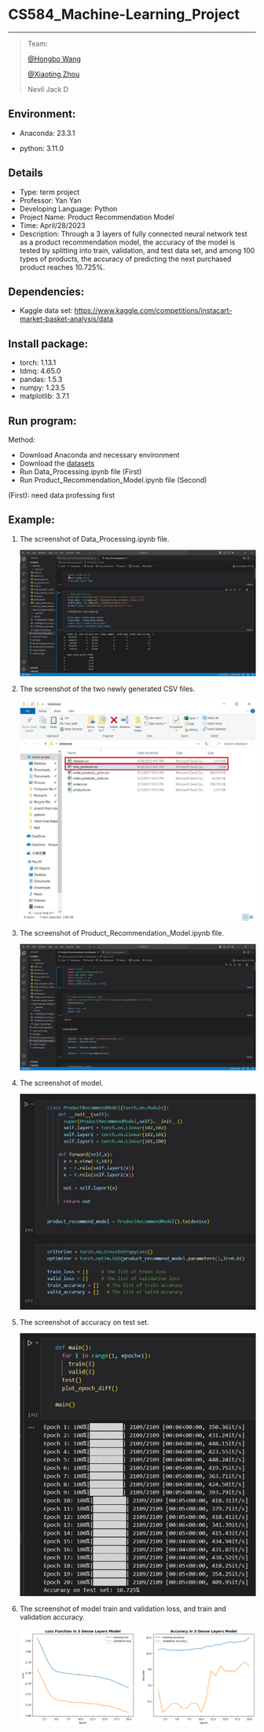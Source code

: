 # **CS584_Machine-Learning_Project**

-----

>  Team:
>
>  [@Hongbo Wang](https://github.com/BOBWang1117)
>
>  [@Xiaoting Zhou](https://github.com/May-Xiaoting-Zhou)
>
>  Nevil Jack D
>
>  

## **Environment:**

- Anaconda: 23.3.1

- python: 3.11.0

  

## **Details**

- Type: term project
- Professor: Yan Yan
- Developing Language: Python
- Project Name: Product Recommendation Model
- Time: April/28/2023
- Description: Through a 3 layers of fully connected neural network test as a product recommendation model, the accuracy of the model is tested by splitting into train, validation, and test data set, and among 100 types of products, the accuracy of predicting the next purchased product reaches 10.725%.


## **Dependencies:** 

- Kaggle data set: https://www.kaggle.com/competitions/instacart-market-basket-analysis/data



## **Install package:**

- torch: 1.13.1
- tdmq: 4.65.0
- pandas: 1.5.3
- numpy: 1.23.5
- matplotlib: 3.7.1




## **Run program:**

Method:

- Download Anaconda and necessary environment
- Download the [datasets](https://www.kaggle.com/competitions/instacart-market-basket-analysis/data)
- Run Data_Processing.ipynb file (First)
- Run Product_Recommendation_Model.ipynb file (Second)

(First): need data professing first


## **Example:**

1. The screenshot of Data_Processing.ipynb file.

   ![Data processing](./picture/data_processing.JPG)

   

2. The screenshot of the two newly generated CSV files.

   ![New CSV file](./picture/new_csv.JPG)

   

3. The screenshot of Product_Recommendation_Model.ipynb file.

   ![ModelFile](./picture/PRM.JPG)

   

4. The screenshot of model.

   ![Model](./picture/model.JPG)

   

5. The screenshot of accuracy on test set.

   ![test accuracy](./picture/testset.JPG)

   

6. The screenshot of model train and validation loss, and train and validation accuracy.

   ![train and validation loss and accuracy](./picture/lossAndAccu.png)

   

   



